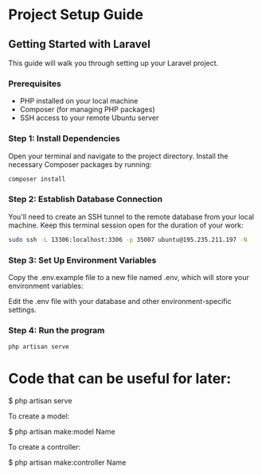 # Project Setup Guide

## Getting Started with Laravel

This guide will walk you through setting up your Laravel project.

### Prerequisites

- PHP installed on your local machine
- Composer (for managing PHP packages)
- SSH access to your remote Ubuntu server

### Step 1: Install Dependencies

Open your terminal and navigate to the project directory. Install the necessary Composer packages by running:

```bash
composer install
```

### Step 2: Establish Database Connection
You'll need to create an SSH tunnel to the remote database from your local machine. Keep this terminal session open for the duration of your work:

```bash
sudo ssh -L 13306:localhost:3306 -p 35007 ubuntu@195.235.211.197 -N
```

### Step 3: Set Up Environment Variables
Copy the .env.example file to a new file named .env, which will store your environment variables:

Edit the .env file with your database and other environment-specific settings.

### Step 4: Run the program

```bash
php artisan serve
```

# Code that can be useful for later:

$ php artisan serve

To create a model:

$ php artisan make:model Name

To create a controller:

$ php artisan make:controller Name
